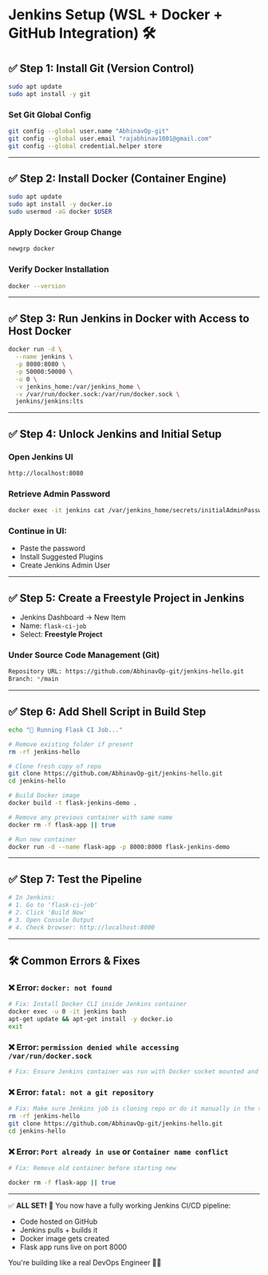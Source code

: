 # Jenkins Setup (WSL + Docker + GitHub Integration) 🛠️

## ✅ Step 1: Install Git (Version Control)
```bash
sudo apt update
sudo apt install -y git
```

### Set Git Global Config
```bash
git config --global user.name "AbhinavOp-git"
git config --global user.email "rajabhinav1001@gmail.com"
git config --global credential.helper store
```

---

## ✅ Step 2: Install Docker (Container Engine)
```bash
sudo apt update
sudo apt install -y docker.io
sudo usermod -aG docker $USER
```

### Apply Docker Group Change
```bash
newgrp docker
```

### Verify Docker Installation
```bash
docker --version
```

---

## ✅ Step 3: Run Jenkins in Docker with Access to Host Docker
```bash
docker run -d \
  --name jenkins \
  -p 8080:8080 \
  -p 50000:50000 \
  -u 0 \
  -v jenkins_home:/var/jenkins_home \
  -v /var/run/docker.sock:/var/run/docker.sock \
  jenkins/jenkins:lts
```

---

## ✅ Step 4: Unlock Jenkins and Initial Setup
### Open Jenkins UI
```bash
http://localhost:8080
```

### Retrieve Admin Password
```bash
docker exec -it jenkins cat /var/jenkins_home/secrets/initialAdminPassword
```

### Continue in UI:
- Paste the password
- Install Suggested Plugins
- Create Jenkins Admin User

---

## ✅ Step 5: Create a Freestyle Project in Jenkins
- Jenkins Dashboard → New Item
- Name: `flask-ci-job`
- Select: **Freestyle Project**

### Under Source Code Management (Git)
```bash
Repository URL: https://github.com/AbhinavOp-git/jenkins-hello.git
Branch: */main
```

---

## ✅ Step 6: Add Shell Script in Build Step
```bash
echo "🚀 Running Flask CI Job..."

# Remove existing folder if present
rm -rf jenkins-hello

# Clone fresh copy of repo
git clone https://github.com/AbhinavOp-git/jenkins-hello.git
cd jenkins-hello

# Build Docker image
docker build -t flask-jenkins-demo .

# Remove any previous container with same name
docker rm -f flask-app || true

# Run new container
docker run -d --name flask-app -p 8000:8000 flask-jenkins-demo
```

---

## ✅ Step 7: Test the Pipeline
```bash
# In Jenkins:
# 1. Go to 'flask-ci-job'
# 2. Click 'Build Now'
# 3. Open Console Output
# 4. Check browser: http://localhost:8000
```

---

## 🛠️ Common Errors & Fixes

### ❌ Error: `docker: not found`
```bash
# Fix: Install Docker CLI inside Jenkins container
docker exec -u 0 -it jenkins bash
apt-get update && apt-get install -y docker.io
exit
```

### ❌ Error: `permission denied while accessing /var/run/docker.sock`
```bash
# Fix: Ensure Jenkins container was run with Docker socket mounted and as root (-u 0)
```

### ❌ Error: `fatal: not a git repository`
```bash
# Fix: Make sure Jenkins job is cloning repo or do it manually in the script:
rm -rf jenkins-hello
git clone https://github.com/AbhinavOp-git/jenkins-hello.git
cd jenkins-hello
```

### ❌ Error: `Port already in use` or `Container name conflict`
```bash
# Fix: Remove old container before starting new

docker rm -f flask-app || true
```

---

✅ **ALL SET!** 🎯
You now have a fully working Jenkins CI/CD pipeline:
- Code hosted on GitHub
- Jenkins pulls + builds it
- Docker image gets created
- Flask app runs live on port 8000

You're building like a real DevOps Engineer 💪🚀

